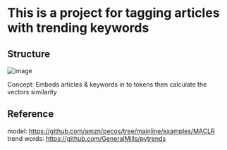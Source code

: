 # This is a project for tagging articles with trending keywords

## Structure
![image](https://user-images.githubusercontent.com/71457201/194585412-8d558063-ffad-4e6c-a211-326fe96ab319.png)

Concept: Embeds articles & keywords in to tokens then calculate the vectors similarity   
## Reference
model: https://github.com/amzn/pecos/tree/mainline/examples/MACLR <br>
trend words: https://github.com/GeneralMills/pytrends
